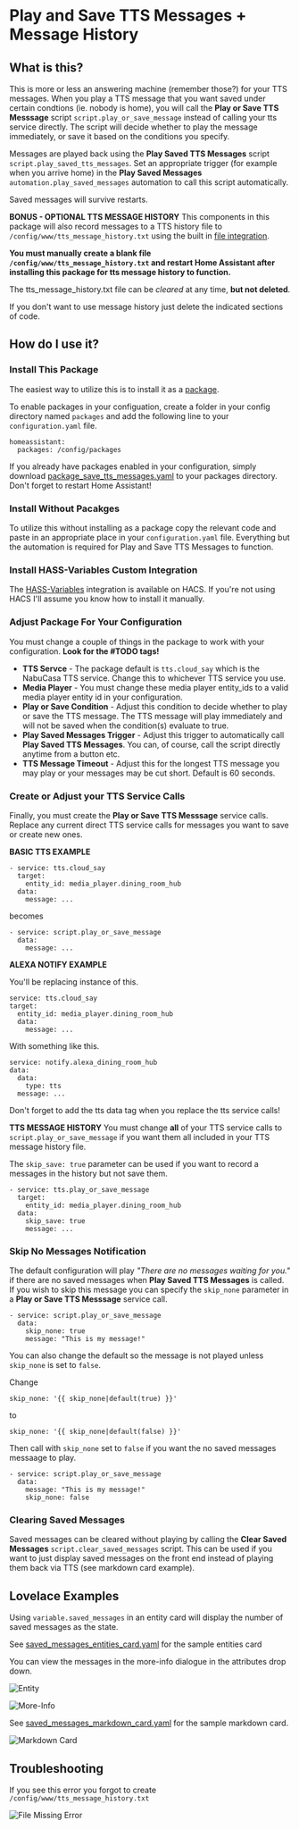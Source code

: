# Play and Save TTS Messages + Message History

## What is this?
This is more or less an answering machine (remember those?) for your TTS messages.  When you play a TTS message that you want saved under certain condtions (ie. nobody is home), you will call the **Play or Save TTS Messsage** script `script.play_or_save_message` instead of calling your tts service directly.  The script will decide whether to play the message immediately, or save it based on the conditions you specify.

Messages are played back using the **Play Saved TTS Messages** script `script.play_saved_tts_messages`.  Set an appropriate trigger (for example when you arrive home) in the **Play Saved Messages** `automation.play_saved_messages` automation to call this script automatically.

Saved messages will survive restarts.

**BONUS - OPTIONAL TTS MESSAGE HISTORY**
This components in this package will also record messages to a TTS history file to  `/config/www/tts_message_history.txt` using the built in [file integration](https://www.home-assistant.io/integrations/file/).

**You must manually create a blank file `/config/www/tts_message_history.txt` and restart Home Assistant after installing this package for tts message history to function.**

The tts_message_history.txt file can be *cleared* at any time, **but not deleted**.

If you don't want to use message history just delete the indicated sections of code.

## How do I use it?
### Install This Package
The easiest way to utilize this is to install it as a [package](https://www.home-assistant.io/docs/configuration/packages/).

To enable packages in your configuation, create a folder in your config directory named `packages` and add the following line to your `configuration.yaml` file.

    homeassistant:
      packages: /config/packages

If you already have packages enabled in your configuration, simply download [package_save_tts_messages.yaml](package_save_tts_messages.yaml) to your packages directory.  Don't forget to restart Home Assistant!

### Install Without Pacakges
To utilize this without installing as a package copy the relevant code and paste in an appropriate place in your `configuration.yaml` file.  Everything but the automation is required for Play and Save TTS Messages to function.

### Install HASS-Variables Custom Integration
The [HASS-Variables](https://github.com/Wibias/hass-variables) integration is available on HACS. If you're not using HACS I'll assume you know how to install it manually.

### Adjust Package For Your Configuration
You must change a couple of things in the package to work with your configuration.  **Look for the #TODO tags!**

- **TTS Servce** - The package default is `tts.cloud_say` which is the NabuCasa TTS service.  Change this to whichever TTS service you use.
- **Media Player** - You must change these media player entity_ids to a valid media player entity id in your configuration.
- **Play or Save Condition** - Adjust this condition to decide whether to play or save the TTS message.  The TTS message will play immediately and will not be saved when the condition(s) evaluate to true.
- **Play Saved Messages Trigger** - Adjust this trigger to automatically call **Play Saved TTS Messages**.  You can, of course, call the script directly anytime from a button etc.
- **TTS Message Timeout** - Adjust this for the longest TTS message you may play or your messages may be cut short.  Default is 60 seconds.

### Create or Adjust your TTS Service Calls
Finally, you must create the **Play or Save TTS Messsage** service calls.  Replace any current direct TTS service calls for messages you want to save or create new ones.

**BASIC TTS EXAMPLE**

    - service: tts.cloud_say
      target:
        entity_id: media_player.dining_room_hub
      data:
        message: ...

becomes

    - service: script.play_or_save_message
      data:
        message: ...

**ALEXA NOTIFY EXAMPLE**

You'll be replacing instance of this.

    service: tts.cloud_say
    target:
      entity_id: media_player.dining_room_hub
      data:
        message: ...

With something like this.

    service: notify.alexa_dining_room_hub
    data:
      data:
        type: tts
      message: ...

Don't forget to add the tts data tag when you replace the tts service calls!

**TTS MESSAGE HISTORY**
You must change **all** of your TTS service calls to `script.play_or_save_message` if you want them all included in your TTS message history file.

The `skip_save: true` parameter can be used if you want to record a messages in the history but not save them.

    - service: tts.play_or_save_message
      target:
        entity_id: media_player.dining_room_hub
      data:
        skip_save: true
        message: ...

### Skip No Messages Notification
The default configuration will play *"There are no messages waiting for you."* if there are no saved messages when  **Play Saved TTS Messages** is called.  If you wish to skip this message you can specify the `skip_none` parameter in a  **Play or Save TTS Messsage** service call.

    - service: script.play_or_save_message
      data:
        skip_none: true
        message: "This is my message!"

You can also change the default so the message is not played unless `skip_none` is set to `false`.

Change

    skip_none: '{{ skip_none|default(true) }}'

to

    skip_none: '{{ skip_none|default(false) }}'


Then call with `skip_none` set to `false` if you want the no saved messages messaage to play.

    - service: script.play_or_save_message
      data:
        message: "This is my message!"
        skip_none: false

### Clearing Saved Messages
Saved messages can be cleared without playing by calling the **Clear Saved Messages** `script.clear_saved_messages` script.  This can be used if you want to just display saved messages on the front end instead of playing them back via TTS (see markdown card example).

## Lovelace Examples
Using `variable.saved_messages` in an entity card will display the number of saved messages as the state.

See [saved_messages_entities_card.yaml](saved_messages_entities_card.yaml) for the sample entities card

You can view the messages in the more-info dialogue in the attributes drop down.

![Entity](screenshots/saved_msg_entity.PNG "Saved Messages Entity")

![More-Info](screenshots/saved_msg_more_info.PNG "Saved Messages More-Info")

See [saved_messages_markdown_card.yaml](saved_messages_markdown_card.yaml) for the sample markdown card.

![Markdown Card](screenshots/saved_msg_markdown.PNG "Saved Messages Markdown Card")

## Troubleshooting

If you see this error you forgot to create `/config/www/tts_message_history.txt`

![File Missing Error](screenshots/file_missing_error.PNG "File Missing Error")